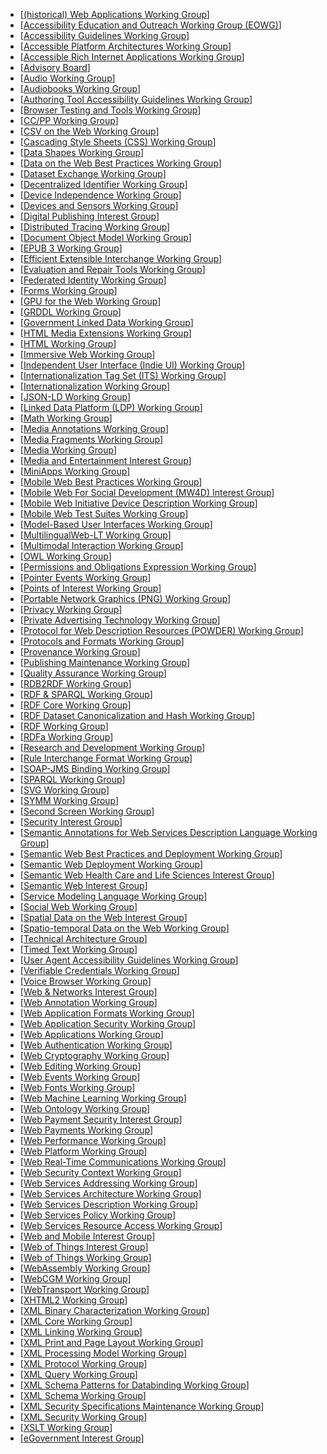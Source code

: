 <!--
  > THIS IS AUTO-GENERATED BY BGS's GEN-STANDARDS TOOL! DO NOT EDIT!
  > SEE: https://github.com/Bitgrid-SIG/formation FOR MORE INFO!
-->
- [[(historical) Web Applications Working Group](/groups/wg/webapps-old/)]
- [[Accessibility Education and Outreach Working Group (EOWG)](/groups/wg/eowg/)]
- [[Accessibility Guidelines Working Group](/groups/wg/ag/)]
- [[Accessible Platform Architectures Working Group](/groups/wg/apa/)]
- [[Accessible Rich Internet Applications Working Group](/groups/wg/aria/)]
- [[Advisory Board](/groups/other/ab/)]
- [[Audio Working Group](/groups/wg/audio/)]
- [[Audiobooks Working Group](/groups/wg/publishing/)]
- [[Authoring Tool Accessibility Guidelines Working Group](/groups/wg/atag/)]
- [[Browser Testing and Tools Working Group](/groups/wg/browser-tools-testing/)]
- [[CC/PP Working Group](/groups/wg/ccpp/)]
- [[CSV on the Web Working Group](/groups/wg/csv/)]
- [[Cascading Style Sheets (CSS) Working Group](/groups/wg/css/)]
- [[Data Shapes Working Group](/groups/wg/data-shapes/)]
- [[Data on the Web Best Practices Working Group](/groups/wg/dwbp/)]
- [[Dataset Exchange Working Group](/groups/wg/dx/)]
- [[Decentralized Identifier Working Group](/groups/wg/did/)]
- [[Device Independence Working Group](/groups/wg/di/)]
- [[Devices and Sensors Working Group](/groups/wg/das/)]
- [[Digital Publishing Interest Group](/groups/ig/publishing/)]
- [[Distributed Tracing Working Group](/groups/wg/distributed-tracing/)]
- [[Document Object Model Working Group](/groups/wg/dom/)]
- [[EPUB 3 Working Group](/groups/wg/epub/)]
- [[Efficient Extensible Interchange  Working Group](/groups/wg/exi/)]
- [[Evaluation and Repair Tools Working Group](/groups/wg/ertwg/)]
- [[Federated Identity Working Group](/groups/wg/fedid/)]
- [[Forms Working Group](/groups/wg/forms/)]
- [[GPU for the Web Working Group](/groups/wg/gpu/)]
- [[GRDDL Working Group](/groups/wg/grddl/)]
- [[Government Linked Data Working Group](/groups/wg/linkeddata/)]
- [[HTML Media Extensions Working Group](/groups/wg/html/)]
- [[HTML Working Group](/groups/wg/htmlwg/)]
- [[Immersive Web Working Group](/groups/wg/immersive-web/)]
- [[Independent User Interface (Indie UI) Working Group](/groups/wg/indie-ui/)]
- [[Internationalization Tag Set (ITS) Working Group](/groups/wg/i18n-its/)]
- [[Internationalization Working Group](/groups/wg/i18n-core/)]
- [[JSON-LD Working Group](/groups/wg/json-ld/)]
- [[Linked Data Platform (LDP) Working Group](/groups/wg/ldp/)]
- [[Math Working Group](/groups/wg/math/)]
- [[Media Annotations Working Group](/groups/wg/media-annotation/)]
- [[Media Fragments Working Group](/groups/wg/media-fragment/)]
- [[Media Working Group](/groups/wg/media/)]
- [[Media and Entertainment Interest Group](/groups/ig/me/)]
- [[MiniApps Working Group](/groups/wg/miniapps/)]
- [[Mobile Web Best Practices Working Group](/groups/wg/bp/)]
- [[Mobile Web For Social Development (MW4D) Interest Group](/groups/ig/mw4d/)]
- [[Mobile Web Initiative Device Description Working Group](/groups/wg/dd/)]
- [[Mobile Web Test Suites Working Group](/groups/wg/mwts/)]
- [[Model-Based User Interfaces Working Group](/groups/wg/mbuiwg/)]
- [[MultilingualWeb-LT Working Group](/groups/wg/multilingualweb-lt/)]
- [[Multimodal Interaction Working Group](/groups/wg/mmi/)]
- [[OWL Working Group](/groups/wg/owl/)]
- [[Permissions and Obligations Expression Working Group](/groups/wg/poe/)]
- [[Pointer Events Working Group](/groups/wg/pointer-events/)]
- [[Points of Interest Working Group](/groups/wg/poi/)]
- [[Portable Network Graphics (PNG) Working Group](/groups/wg/png/)]
- [[Privacy Working Group](/groups/wg/privacy/)]
- [[Private Advertising Technology Working Group](/groups/wg/pat/)]
- [[Protocol for Web Description Resources (POWDER) Working Group](/groups/wg/powder/)]
- [[Protocols and Formats Working Group](/groups/wg/pf/)]
- [[Provenance Working Group](/groups/wg/prov/)]
- [[Publishing Maintenance Working Group](/groups/wg/pm/)]
- [[Quality Assurance Working Group](/groups/wg/qa/)]
- [[RDB2RDF Working Group](/groups/wg/rdb2rdf/)]
- [[RDF & SPARQL Working Group](/groups/wg/rdf-star/)]
- [[RDF Core Working Group](/groups/wg/rdfcore/)]
- [[RDF Dataset Canonicalization and Hash Working Group](/groups/wg/rch/)]
- [[RDF Working Group](/groups/wg/rdf/)]
- [[RDFa Working Group](/groups/wg/rdfa/)]
- [[Research and Development Working Group](/groups/wg/wai-rd/)]
- [[Rule Interchange Format Working Group](/groups/wg/rif/)]
- [[SOAP-JMS Binding Working Group](/groups/wg/soap-jms/)]
- [[SPARQL Working Group](/groups/wg/sparql/)]
- [[SVG Working Group](/groups/wg/svg/)]
- [[SYMM Working Group](/groups/wg/symm/)]
- [[Second Screen Working Group](/groups/wg/secondscreen/)]
- [[Security Interest Group](/groups/ig/security/)]
- [[Semantic Annotations for Web Services Description Language Working Group](/groups/wg/sawsdl/)]
- [[Semantic Web Best Practices and Deployment Working Group](/groups/wg/sw-bpd/)]
- [[Semantic Web Deployment Working Group](/groups/wg/swd/)]
- [[Semantic Web Health Care and Life Sciences Interest Group](/groups/ig/hcls/)]
- [[Semantic Web Interest Group](/groups/ig/semweb/)]
- [[Service Modeling Language Working Group](/groups/wg/sml/)]
- [[Social Web Working Group](/groups/wg/social/)]
- [[Spatial Data on the Web Interest Group](/groups/ig/sdw/)]
- [[Spatio-temporal Data on the Web Working Group](/groups/wg/sdw/)]
- [[Technical Architecture Group](/groups/other/tag/)]
- [[Timed Text Working Group](/groups/wg/timed-text/)]
- [[User Agent Accessibility Guidelines Working Group](/groups/wg/uaag/)]
- [[Verifiable Credentials Working Group](/groups/wg/vc/)]
- [[Voice Browser Working Group](/groups/wg/voice/)]
- [[Web & Networks Interest Group](/groups/ig/web-networks/)]
- [[Web Annotation Working Group](/groups/wg/annotation/)]
- [[Web Application Formats Working Group](/groups/wg/appformats/)]
- [[Web Application Security Working Group](/groups/wg/webappsec/)]
- [[Web Applications Working Group](/groups/wg/webapps/)]
- [[Web Authentication Working Group](/groups/wg/webauthn/)]
- [[Web Cryptography Working Group](/groups/wg/webcrypto/)]
- [[Web Editing Working Group](/groups/wg/webediting/)]
- [[Web Events Working Group](/groups/wg/webevents/)]
- [[Web Fonts Working Group](/groups/wg/webfonts/)]
- [[Web Machine Learning Working Group](/groups/wg/webmachinelearning/)]
- [[Web Ontology Working Group](/groups/wg/webont/)]
- [[Web Payment Security Interest Group](/groups/ig/securepay/)]
- [[Web Payments Working Group](/groups/wg/payments/)]
- [[Web Performance Working Group](/groups/wg/webperf/)]
- [[Web Platform Working Group](/groups/wg/webplatform/)]
- [[Web Real-Time Communications Working Group](/groups/wg/webrtc/)]
- [[Web Security Context Working Group](/groups/wg/wsc/)]
- [[Web Services Addressing Working Group](/groups/wg/ws-addressing/)]
- [[Web Services Architecture Working Group](/groups/wg/ws-arch/)]
- [[Web Services Description Working Group](/groups/wg/ws-desc/)]
- [[Web Services Policy Working Group](/groups/wg/ws-policy/)]
- [[Web Services Resource Access Working Group](/groups/wg/ws-resource-access/)]
- [[Web and Mobile Interest Group](/groups/ig/webmobile/)]
- [[Web of Things Interest Group](/groups/ig/wot/)]
- [[Web of Things Working Group](/groups/wg/wot/)]
- [[WebAssembly Working Group](/groups/wg/wasm/)]
- [[WebCGM Working Group](/groups/wg/webcgm/)]
- [[WebTransport Working Group](/groups/wg/webtransport/)]
- [[XHTML2 Working Group](/groups/wg/xhtml2/)]
- [[XML Binary Characterization Working Group](/groups/wg/xml-binary/)]
- [[XML Core Working Group](/groups/wg/xml-core/)]
- [[XML Linking Working Group](/groups/wg/xml-linking/)]
- [[XML Print and Page Layout Working Group](/groups/wg/xppl/)]
- [[XML Processing Model Working Group](/groups/wg/xml-processing/)]
- [[XML Protocol Working Group](/groups/wg/xml-protocol/)]
- [[XML Query Working Group](/groups/wg/xml-query/)]
- [[XML Schema Patterns for Databinding Working Group](/groups/wg/xsd-databinding/)]
- [[XML Schema Working Group](/groups/wg/schema/)]
- [[XML Security Specifications Maintenance Working Group](/groups/wg/xmlsec-maint/)]
- [[XML Security Working Group](/groups/wg/xmlsec/)]
- [[XSLT Working Group](/groups/wg/xslt/)]
- [[eGovernment Interest Group](/groups/ig/egov/)]